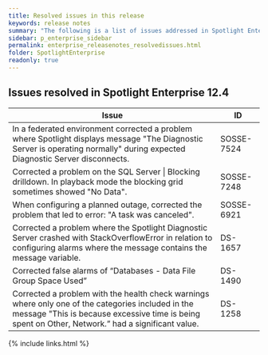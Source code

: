 ```yaml
---
title: Resolved issues in this release
keywords: release notes
summary: "The following is a list of issues addressed in Spotlight Enterprise 12.4"
sidebar: p_enterprise_sidebar
permalink: enterprise_releasenotes_resolvedissues.html
folder: SpotlightEnterprise
readonly: true
---
```




## Issues resolved in Spotlight Enterprise 12.4

Issue | ID
------|---
In a federated environment corrected a problem where Spotlight displays message "The Diagnostic Server is operating normally" during expected Diagnostic Server disconnects. | SOSSE-7524
Corrected a problem on the SQL Server \| Blocking drilldown. In playback mode the blocking grid sometimes showed "No Data". | SOSSE-7248
When configuring a planned outage, corrected the problem that led to error: "A task was canceled". | SOSSE-6921
Corrected a problem where the Spotlight Diagnostic Server crashed with StackOverflowError in relation to configuring alarms where the message contains the message variable. | DS-1657
Corrected false alarms of “Databases - Data File Group Space Used” | DS-1490
Corrected a problem with the health check warnings where only one of the categories included in the message "This is because excessive time is being spent on Other, Network.” had a significant value. | DS-1258



{% include links.html %}
